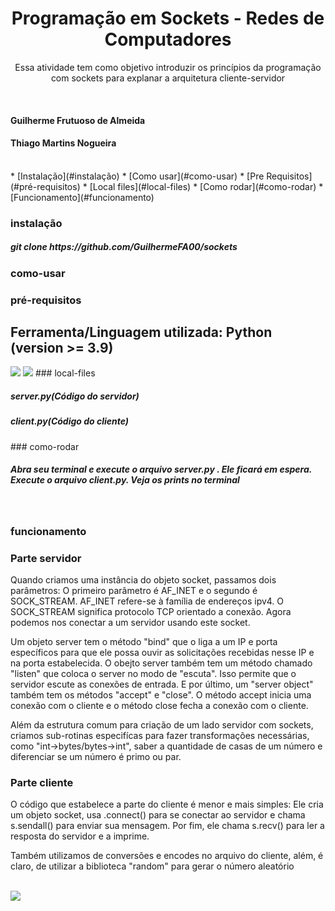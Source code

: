 <h1 align="center">Programação em Sockets - Redes de Computadores</h1>
<p align="center">Essa atividade tem como objetivo introduzir os princípios da programação com sockets para explanar a arquitetura cliente-servidor</p>
</br>
<h4>Guilherme Frutuoso de Almeida</h4>
<h4>Thiago Martins Nogueira</h4>
</br>
<!--ts-->
   * [Instalação](#instalação)
   * [Como usar](#como-usar)
      * [Pre Requisitos](#pré-requisitos)
      * [Local files](#local-files)
      * [Como rodar](#como-rodar)
   * [Funcionamento](#funcionamento)
<!--te-->

### instalação
<h5>git clone https://github.com/GuilhermeFA00/sockets </h5>

### como-usar
### pré-requisitos
<h2>Ferramenta/Linguagem utilizada: Python (version >= 3.9)</h2>
<img src="https://img.shields.io/badge/Python-3776AB?style=for-the-badge&logo=python&logoColor=white"/>
<img src="	https://img.shields.io/badge/PyCharm-000000.svg?&style=for-the-badge&logo=PyCharm&logoColor=white"/>
### local-files
<h5>server.py(Código do servidor)</h5>
<h5>client.py(Código do cliente)</h5>
### como-rodar
<h5>Abra seu terminal e execute o arquivo server.py . Ele ficará em espera. Execute o arquivo client.py. Veja os prints no terminal</h5>
</br>

### funcionamento
<h3>Parte servidor</h3>
<p>Quando criamos uma instância do objeto socket, passamos dois parâmetros: O primeiro parâmetro é AF_INET e o segundo é SOCK_STREAM. AF_INET refere-se à família de endereços ipv4. O SOCK_STREAM significa protocolo TCP orientado a conexão.
Agora podemos nos conectar a um servidor usando este socket.</p>

<p>Um objeto server tem o método "bind" que o liga a um IP e porta específicos para que ele possa ouvir as solicitações recebidas nesse IP e na porta estabelecida. O obejto server também tem um método chamado "listen" que coloca o server no modo de "escuta". Isso permite que o servidor escute as conexões de entrada. E por último, um "server object" também tem os métodos "accept" e "close". O método accept inicia uma conexão com o cliente e o método close fecha a conexão com o cliente.</p>

<p>Além da estrutura comum para criação de um lado servidor com sockets, criamos sub-rotinas especifícas para fazer transformações necessárias, como "int->bytes/bytes->int", saber a quantidade de casas de um número e diferenciar se um número é primo ou par.</p>

<h3>Parte cliente</h3>
<p>O código que estabelece a parte do cliente é menor e mais simples: Ele cria um objeto socket, usa .connect() para se conectar ao servidor e chama s.sendall() para enviar sua mensagem. Por fim, ele chama s.recv() para ler a resposta do servidor e a imprime.</p>
<p>Também utilizamos de conversões e encodes no arquivo do cliente, além, é claro, de utilizar a biblioteca "random" para gerar o número aleatório</p>
</br>
<img src="https://files.realpython.com/media/sockets-tcp-flow.1da426797e37.jpg"/>
